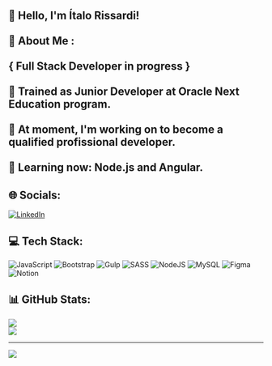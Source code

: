 ## :wave: Hello, I'm Ítalo Rissardi!<br><br> 💫 About Me :<br><br>{ Full Stack Developer in progress }<br><br>:beginner: Trained as Junior Developer at Oracle Next Education program.<br><br>:dart: At moment, I'm working on to become a qualified profissional developer.<br><br>:seedling: Learning now: Node.js and Angular.


## 🌐 Socials:
[![LinkedIn](https://img.shields.io/badge/LinkedIn-%230077B5.svg?logo=linkedin&logoColor=white)](https://linkedin.com/in/https://www.linkedin.com/in/italo-rissardi) 

## 💻 Tech Stack:
![JavaScript](https://img.shields.io/badge/javascript-%23323330.svg?style=flat&logo=javascript&logoColor=%23F7DF1E) ![Bootstrap](https://img.shields.io/badge/bootstrap-%23563D7C.svg?style=flat&logo=bootstrap&logoColor=white) ![Gulp](https://img.shields.io/badge/GULP-%23CF4647.svg?style=flat&logo=gulp&logoColor=white) ![SASS](https://img.shields.io/badge/SASS-hotpink.svg?style=flat&logo=SASS&logoColor=white) ![NodeJS](https://img.shields.io/badge/node.js-6DA55F?style=flat&logo=node.js&logoColor=white) ![MySQL](https://img.shields.io/badge/mysql-%2300f.svg?style=flat&logo=mysql&logoColor=white) 	![Figma](https://img.shields.io/badge/figma-%23F24E1E.svg?style=flat&logo=figma&logoColor=white) ![Notion](https://img.shields.io/badge/Notion-%23000000.svg?style=flat&logo=notion&logoColor=white)
## 📊 GitHub Stats:
![](https://github-readme-stats.vercel.app/api?username=itariss&theme=chartreuse-dark&hide_border=true&include_all_commits=false&count_private=true)<br/>
![](https://github-readme-stats.vercel.app/api/top-langs/?username=itariss&theme=chartreuse-dark&hide_border=true&include_all_commits=false&count_private=true&layout=compact)

---
[![](https://visitcount.itsvg.in/api?id=itariss&icon=0&color=0)](https://visitcount.itsvg.in)

<!-- Proudly created with GPRM ( https://gprm.itsvg.in ) -->
